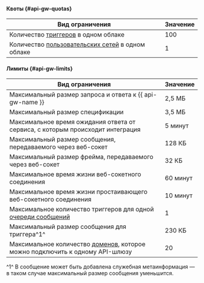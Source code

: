 #### Квоты {#api-gw-quotas}

Вид ограничения | Значение
----- | -----
Количество [триггеров](../../serverless-containers/concepts/trigger/index.md) в одном облаке | 100
Количество [пользовательских сетей](../../api-gateway/concepts/networking.md##user-network) в одном облаке | 1

#### Лимиты {#api-gw-limits}

Вид ограничения | Значение
----- | -----
Максимальный размер запроса и ответа к {{ api-gw-name }} | 2,5 МБ
Максимальный размер спецификации | 3,5 МБ
Максимальное время ожидания ответа от сервиса, с которым происходит интеграция | 5 минут
Максимальный размер сообщения, передаваемого через веб-сокет | 128 КБ
Максимальный размер фрейма, передаваемого через веб-сокет | 32 КБ
Максимальное время жизни веб-сокетного соединения | 60 минут
Максимальное время жизни простаивающего веб-сокетного соединения | 10 минут
Максимальное количество триггеров для одной [очереди сообщений](../../message-queue/concepts/queue.md) | 1
Максимальный размер сообщения для триггера^1^ | 230 КБ
Максимальное количество [доменов](../../api-gateway/concepts/index.md#domains), которое можно подключить к одному API-шлюзу | 20

^1^ В сообщение может быть добавлена служебная метаинформация — в таком случае максимальный размер сообщения уменьшится.